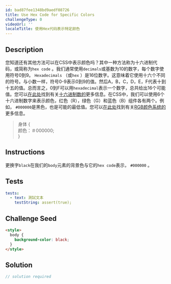 ```yaml
---
id: bad87fee1348bd9aedf08726
title: Use Hex Code for Specific Colors
challengeType: 0
videoUrl: ''
localeTitle: 使用Hex代码表示特定颜色
---
```


## Description
<section id="description">您知道还有其他方法可以在CSS中表示颜色吗？其中一种方法称为十六进制代码，或简称为<code>hex code</code> 。我们通常使用<code>decimals</code>或基数为10的数字，每个数字使用符号0到9。 <code>Hexadecimals</code> （或<code>hex</code> ）是16位数字。这意味着它使用十六个不同的符号。与小数一样，符号0-9表示0到9的值。然后A，B，C，D，E，F代表十到十五的值。总而言之，0到F可以用<code>hexadecimal</code>表示一个数字，总共给出16个可能值。您可以<a target="_blank" href="https://en.wikipedia.org/wiki/Hexadecimal">在此处</a>找到有关<a target="_blank" href="https://en.wikipedia.org/wiki/Hexadecimal">十六进制数的</a>更多信息。在CSS中，我们可以使用6个十六进制数字来表示颜色，红色（R），绿色（G）和蓝色（B）组件各有两个。例如， <code>#000000</code>是黑色，也是可能的最低值。您可以<a target="_blank" href="https://en.wikipedia.org/wiki/RGB_color_model">在此处</a>找到有关<a target="_blank" href="https://en.wikipedia.org/wiki/RGB_color_model">RGB颜色系统的</a>更多信息。 <blockquote>身体 { <br>颜色：＃000000; <br> } </blockquote></section>

## Instructions
<section id="instructions">更换字<code>black</code>在我们的<code>body</code>元素的背景色与它的<code>hex code</code>表示， <code>#000000</code> 。 </section>

## Tests
<section id='tests'>

```yml
tests:
  - text: 測試文本
    testString: assert(true);

```

</section>

## Challenge Seed
<section id='challengeSeed'>

<div id='html-seed'>

```html
<style>
  body {
    background-color: black;
  }
</style>

```

</div>



</section>

## Solution
<section id='solution'>

```js
// solution required
```
</section>
